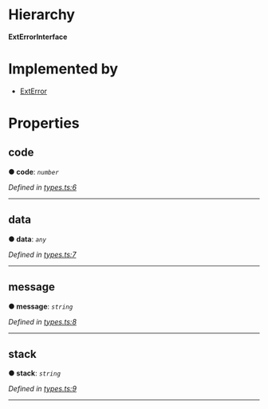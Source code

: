 

# Hierarchy

**ExtErrorInterface**

# Implemented by

* [ExtError](../classes/_ext_error_.exterror.md)

# Properties

<a id="code"></a>

##  code

**● code**: *`number`*

*Defined in [types.ts:6](https://github.com/polkadot-js/common/blob/5dc8e87/packages/util/src/types.ts#L6)*

___
<a id="data"></a>

##  data

**● data**: *`any`*

*Defined in [types.ts:7](https://github.com/polkadot-js/common/blob/5dc8e87/packages/util/src/types.ts#L7)*

___
<a id="message"></a>

##  message

**● message**: *`string`*

*Defined in [types.ts:8](https://github.com/polkadot-js/common/blob/5dc8e87/packages/util/src/types.ts#L8)*

___
<a id="stack"></a>

##  stack

**● stack**: *`string`*

*Defined in [types.ts:9](https://github.com/polkadot-js/common/blob/5dc8e87/packages/util/src/types.ts#L9)*

___


